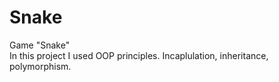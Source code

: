 # Snake
Game "Snake"</br>
In this project I used OOP principles. Incaplulation, inheritance, polymorphism.
